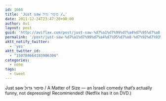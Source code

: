 ```yaml
---
id: 1666
title: 'Just saw סיפור גדול /…'
date: 2011-12-24T23:47:20+00:00
author: Avi
layout: post
guid: 'http://aviflax.com/post/just-saw-%d7%a1%d7%99%d7%a4%d7%95%d7%a8-%d7%92%d7%93%d7%95%d7%9c/'
permalink: '/post/just-saw-%d7%a1%d7%99%d7%a4%d7%95%d7%a8-%d7%92%d7%93%d7%95%d7%9c/'
aktt_notify_twitter:
  - 'yes'
aktt_twitter_id:
  - "150784664183906304"
categories:
  - none
tags:
  - tweet
---
```

Just saw סיפור גדול / A Matter of Size — an Israeli comedy that’s actually funny, not depressing! Recommended! (Netflix has it on DVD.)